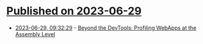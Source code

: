 # [Published on 2023-06-29](index.md)

* [2023-06-29, 09:32:29](https://lobste.rs/s/dsi3mi/beyond_devtools_profiling_webapps_at) - [Beyond the DevTools: Profiling WebApps at the Assembly Level](https://leaningtech.com/beyond-the-devtools-profiling-webapps-at-the-assembly-level/)
